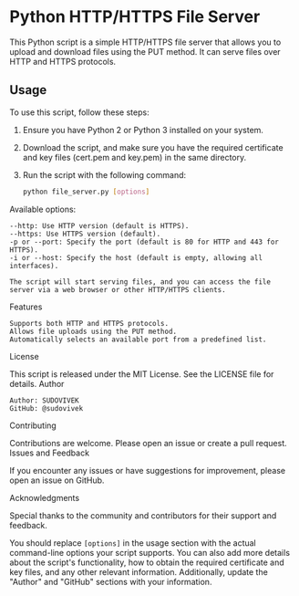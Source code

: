 # Python HTTP/HTTPS File Server

This Python script is a simple HTTP/HTTPS file server that allows you to upload and download files using the PUT method. It can serve files over HTTP and HTTPS protocols.

## Usage

To use this script, follow these steps:

1. Ensure you have Python 2 or Python 3 installed on your system.

2. Download the script, and make sure you have the required certificate and key files (cert.pem and key.pem) in the same directory.

3. Run the script with the following command:

   ```bash
   python file_server.py [options]


Available options:

    --http: Use HTTP version (default is HTTPS).
    --https: Use HTTPS version (default).
    -p or --port: Specify the port (default is 80 for HTTP and 443 for HTTPS).
    -i or --host: Specify the host (default is empty, allowing all interfaces).

    The script will start serving files, and you can access the file server via a web browser or other HTTP/HTTPS clients.

Features

    Supports both HTTP and HTTPS protocols.
    Allows file uploads using the PUT method.
    Automatically selects an available port from a predefined list.

License

This script is released under the MIT License. See the LICENSE file for details.
Author

    Author: SUDOVIVEK
    GitHub: @sudovivek

Contributing

Contributions are welcome. Please open an issue or create a pull request.
Issues and Feedback

If you encounter any issues or have suggestions for improvement, please open an issue on GitHub.

Acknowledgments

Special thanks to the community and contributors for their support and feedback.


You should replace `[options]` in the usage section with the actual command-line options your script supports. You can also add more details about the script's functionality, how to obtain the required certificate and key files, and any other relevant information. Additionally, update the "Author" and "GitHub" sections with your information.
